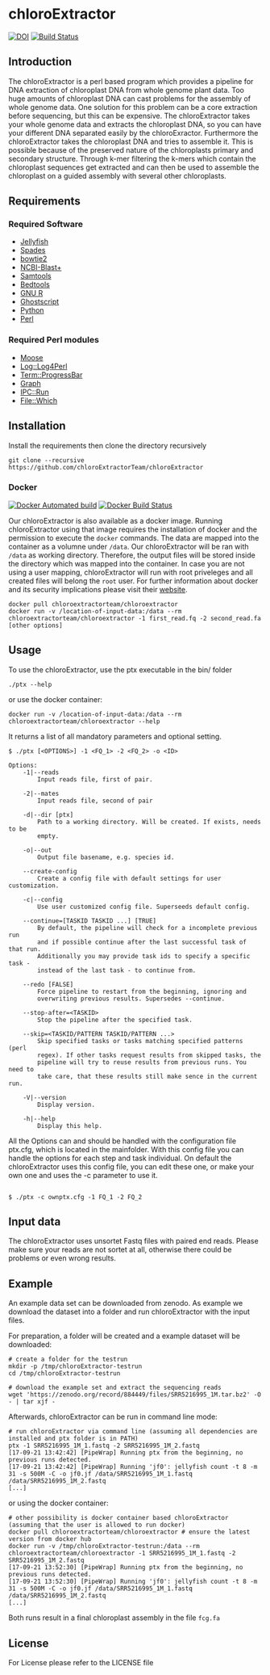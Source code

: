 # chloroExtractor

[![DOI](https://zenodo.org/badge/DOI/10.5281/zenodo.883594.svg)](https://doi.org/10.5281/zenodo.883594)
[![Build Status](https://www.travis-ci.org/chloroExtractorTeam/chloroExtractor.svg)](https://www.travis-ci.org/chloroExtractorTeam/chloroExtractor)

## Introduction
The chloroExtractor is a perl based program which provides a pipeline for DNA extraction of chloroplast DNA from whole genome plant data.
Too huge amounts of chloroplast DNA can cast problems for the assembly of whole genome data.
One solution for this problem can be a core extraction before sequencing, but this can be expensive.
The chloroExtractor takes your whole genome data and extracts the chloroplast DNA, so you can have your different DNA separated easily by the chloroExractor.
Furthermore the chloroExtractor takes the chloroplast DNA and tries to assemble it.
This is possible because of the preserved nature of the chloroplasts primary and secondary structure.
Through k-mer filtering the k-mers which contain the chloroplast sequences get extracted and can then be used to assemble the chloroplast on a guided assembly with several other chloroplasts.



## Requirements
### Required Software
 - [Jellyfish](http://www.cbcb.umd.edu/software/jellyfish/ "Jellyfish K-mer counter")
 - [Spades](http://cab.spbu.ru/software/spades/ "SPAdes assamlber")
 - [bowtie2](http://bowtie-bio.sourceforge.net/bowtie2/index.shtml "Bowtie2 Fast and sensitive read alignment")
 - [NCBI-Blast+](https://blast.ncbi.nlm.nih.gov/Blast.cgi?PAGE_TYPE=BlastDocs&DOC_TYPE=Download "BLAST (Basic Local Alignment Search Tool)")
 - [Samtools](http://www.htslib.org/ "Samtools Reading/writing/editing/indexing/viewing SAM/BAM/CRAM format")
 - [Bedtools](http://bedtools.readthedocs.io/en/latest/ "bedtools: a powerful toolset for genome arithmetic")
 - [GNU R](https://www.r-project.org/ "The R Project for Statistical Computing")
 - [Ghostscript](https://www.ghostscript.com/ "Ghostscript--an interpreter for the PostScript language and for PDF")
 - [Python](https://www.python.org/ "www.python.org")
 - [Perl](https://www.perl.org/ "www.perl.org")
### Required Perl modules
 - [Moose](http://search.cpan.org/~ether/Moose-2.2006/lib/Moose.pm "Moose Perl5-integration")
 - [Log::Log4Perl](http://search.cpan.org/~mschilli/Log-Log4perl-1.49/lib/Log/Log4perl.pm "Log4Perl Perl5-Integration")
 - [Term::ProgressBar](http://search.cpan.org/~manwar/Term-ProgressBar-2.21/lib/Term/ProgressBar.pm "Term::ProgressBar Perl5-Integration")
 - [Graph](http://search.cpan.org/dist/Graph/lib/Graph.pod "Graph - graph data structures and algorithms")
 - [IPC::Run](http://search.cpan.org/~toddr/IPC-Run-0.96/lib/IPC/Run.pm "IPC::Run - system() and background procs w/ piping, redirs, ptys (Unix, Win32)")
 - [File::Which](http://search.cpan.org/~plicease/File-Which-1.22/lib/File/Which.pm "File::Which - Perl implementation of the which utility as an API")

## Installation
Install the requirements then clone the directory recursively
```shell
git clone --recursive https://github.com/chloroExtractorTeam/chloroExtractor
```

### Docker
[![Docker Automated build](https://img.shields.io/docker/automated/chloroextractorteam/chloroextractor.svg?style=plastic)](https://hub.docker.com/r/chloroextractorteam/chloroextractor/)
[![Docker Build Status](https://img.shields.io/docker/build/chloroextractorteam/chloroextractor.svg?style=plastic)](https://hub.docker.com/r/chloroextractorteam/chloroextractor/)

Our chloroExtractor is also available as a docker image.
Running chloroExtractor using that image requires the installation of docker and the permission to execute the `docker` commands.
The data are mapped into the container as a volumne under `/data`.
Our chloroExtractor will be ran with `/data` as working directory.
Therefore, the output files will be stored inside the directory which was mapped into the container.
In case you are not using a user mapping, chloroExtractor will run with root priveleges and all created files will belong the `root` user.
For further information about docker and its security implications please visit their [website](https://docker.com).

```shell
docker pull chloroextractorteam/chloroextractor
docker run -v /location-of-input-data:/data --rm chloroextractorteam/chloroextractor -1 first_read.fq -2 second_read.fa [other options]
```

## Usage
To use the chloroExtractor, use the ptx executable in the bin/ folder

```shell
./ptx --help

```
or use the docker container:

``` script
docker run -v /location-of-input-data:/data --rm chloroextractorteam/chloroextractor --help
```
It returns a list of all mandatory parameters and optional setting.

```shell
$ ./ptx [<OPTIONS>] -1 <FQ_1> -2 <FQ_2> -o <ID>

Options:
    -1|--reads
        Input reads file, first of pair.

    -2|--mates
        Input reads file, second of pair

    -d|--dir [ptx]
        Path to a working directory. Will be created. If exists, needs to be
        empty.

    -o|--out
        Output file basename, e.g. species id.

    --create-config
        Create a config file with default settings for user customization.

    -c|--config
        Use user customized config file. Superseeds default config.

    --continue=[TASKID TASKID ...] [TRUE]
        By default, the pipeline will check for a incomplete previous run
        and if possible continue after the last successful task of that run.
        Additionally you may provide task ids to specify a specific task -
        instead of the last task - to continue from.

    --redo [FALSE]
        Force pipeline to restart from the beginning, ignoring and
        overwriting previous results. Supersedes --continue.

    --stop-after=<TASKID>
        Stop the pipeline after the specified task.

    --skip=<TASKID/PATTERN TASKID/PATTERN ...>
        Skip specified tasks or tasks matching specified patterns (perl
        regex). If other tasks request results from skipped tasks, the
        pipeline will try to reuse results from previous runs. You need to
        take care, that these results still make sence in the current run.

    -V|--version
        Display version.

    -h|--help
        Display this help.
```


All the Options can and should be handled with the configuration file ptx.cfg, which is located in the mainfolder. With this config file you can handle the options for each step and task individual.
On default the chloroExtractor uses this config file, you can edit these one, or make your own one and uses the -c parameter to use it.

```shell

$ ./ptx -c ownptx.cfg -1 FQ_1 -2 FQ_2

```
## Input data
The chloroExtractor uses unsortet Fastq files with paired end reads. Please make sure your reads are not sortet at all, otherwise there could be problems or even wrong results.

## Example
An example data set can be downloaded from zenodo. As example we download the dataset into a folder and run chloroExtractor with the input files.

For preparation, a folder will be created and a example dataset will be downloaded:

```shell
# create a folder for the testrun
mkdir -p /tmp/chloroExtractor-testrun
cd /tmp/chloroExtractor-testrun

# download the example set and extract the sequencing reads
wget 'https://zenodo.org/record/884449/files/SRR5216995_1M.tar.bz2' -O - | tar xjf -
```
Afterwards, chloroExtractor can be run in command line mode:

```shell
# run chloroExtractor via command line (assuming all dependencies are installed and ptx folder is in PATH)
ptx -1 SRR5216995_1M_1.fastq -2 SRR5216995_1M_2.fastq
[17-09-21 13:42:42] [PipeWrap] Running ptx from the beginning, no previous runs detected.
[17-09-21 13:42:42] [PipeWrap] Running 'jf0': jellyfish count -t 8 -m 31 -s 500M -C -o jf0.jf /data/SRR5216995_1M_1.fastq /data/SRR5216995_1M_2.fastq
[...]
```

or using the docker container:

```shell
# other possibility is docker container based chloroExtractor (assuming that the user is allowed to run docker)
docker pull chloroextractorteam/chloroextractor # ensure the latest version from docker hub
docker run -v /tmp/chloroExtractor-testrun:/data --rm chloroextractorteam/chloroextractor -1 SRR5216995_1M_1.fastq -2 SRR5216995_1M_2.fastq
[17-09-21 13:52:30] [PipeWrap] Running ptx from the beginning, no previous runs detected.
[17-09-21 13:52:30] [PipeWrap] Running 'jf0': jellyfish count -t 8 -m 31 -s 500M -C -o jf0.jf /data/SRR5216995_1M_1.fastq /data/SRR5216995_1M_2.fastq
[...]
```

Both runs result in a final chloroplast assembly in the file `fcg.fa`

## License
For License please refer to the LICENSE file
